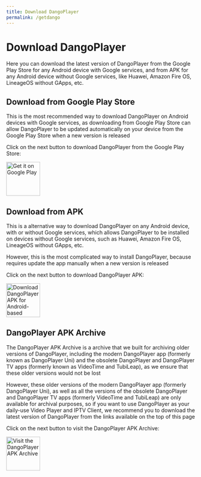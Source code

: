 ```yaml
---
title: Download DangoPlayer 
permalink: /getdango
---
```

# Download DangoPlayer
Here you can download the latest version of DangoPlayer from the Google Play Store for any Android device with Google services, and from APK for any Android device without Google services, like Huawei, Amazon Fire OS, LineageOS without GApps, etc.

## Download from Google Play Store 
This is the most recommended way to download DangoPlayer on Android devices with Google services, as downloading from Google Play Store can allow DangoPlayer to be updated automatically on your device from the Google Play Store when a new version is released

Click on the next button to download DangoPlayer from the Google Play Store:

<a href='https://play.google.com/store/apps/details?id=com.brunochanrio.dangoplayeruni&pcampaignid=pcampaignidMKT-Other-global-all-co-prtnr-py-PartBadge-Mar2515-1'><img alt='Get it on Google Play' height='90' src='https://play.google.com/intl/en_us/badges/static/images/badges/en_badge_web_generic.png'/></a>

## Download from APK
This is a alternative way to download DangoPlayer on any Android device, with or without Google services, which allows DangoPlayer to be installed on devices without Google services, such as Huawei, Amazon Fire OS, LineageOS without GApps, etc.

However, this is the most complicated way to install DangoPlayer, because requires update the app manually when a new version is released

Click on the next button to download DangoPlayer APK:

<a href="https://brunochanrio.github.io/DangoPlayer/getdango/apk"><img alt="Download DangoPlayer APK for Android-based devices" height="90" src="https://brunochanrio.github.io/DangoPlayer/assets/GetAndroidAPK.png"/></a>

## DangoPlayer APK Archive 
The DangoPlayer APK Archive is a archive that we built for archiving older versions of DangoPlayer, including the modern DangoPlayer app (formerly known as DangoPlayer Uni) and the obsolete DangoPlayer and DangoPlayer TV apps (formerly known as VideoTime and TubiLeap), as we ensure that these older versions would not be lost

However, these older versions of the modern DangoPlayer app (formerly DangoPlayer Uni), as well as all the versions of the obsolete DangoPlayer and DangoPlayer TV apps (formerly VideoTime and TubiLeap) are only available for archival purposes, so if you want to use DangoPlayer as your daily-use Video Player and IPTV Client, we recommend you to download the latest version of DangoPlayer from the links available on the top of this page

Click on the next button to visit the DangoPlayer APK Archive:

<a href="https://brunochanrio.github.io/DangoPlayer/getdango/apk"><img alt="Visit the DangoPlayer APK Archive" height="90" src="https://brunochanrio.github.io/DangoPlayer/assets/VisitAPKArchive.png"/></a>

